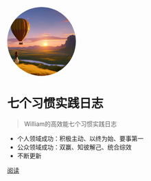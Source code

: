 <img width="160px" style="border-radius: 50%" bor src="style/7habit.jpg">

# **七个习惯实践日志**

> William的高效能七个习惯实践日志
  - 个人领域成功：积极主动、以终为始、要事第一
  - 公众领域成功：双赢、知彼解己、统合综效
  - 不断更新


[阅读](/README.md)



